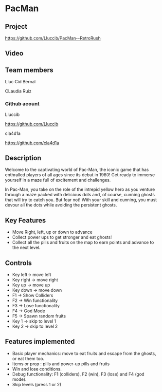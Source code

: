 # PacMan
## Project
https://github.com/Lluccib/PacMan--RetroRush

## Video

## Team members
Lluc Cid Bernal

CLaudia Ruiz

### Github acount

Lluccib

https://github.com/Lluccib

cla4d1a

https://github.com/cla4d1a

## Description

Welcome to the captivating world of Pac-Man, the iconic game that has enthralled players of all ages since its debut in 1980! Get ready to immerse yourself in a maze full of excitement and challenges.

In Pac-Man, you take on the role of the intrepid yellow hero as you venture through a maze packed with delicious dots and, of course, cunning ghosts that will try to catch you. But fear not! With your skill and cunning, you must devour all the dots while avoiding the persistent ghosts.

## Key Features

 - Move Right, left, up or down to advance
 - Collect power ups to get stronger and eat ghosts!
 - Collect all the pills and fruits on the map to earn points and advance to the next level.

## Controls

 - Key left-> move left
 - Key right  -> move right
 - Key up -> move up
 - Key down -> move down
 - F1 -> Show Colliders
 - F2 -> Win functionality
 - F3 -> Lose functionality
 - F4 -> God Mode
 - F5 -> Spawn random fruits
 - Key 1 -> skip to level 1
 - Key 2 -> skip to level 2

## Features implemented
 - Basic player mechanics: move to eat fruits and escape from the ghosts, or eat them too.
 - Items or prop : pills and power-up pills and fruits
 - Win and lose conditions.
 - Debug functionality: F1 (colliders), F2 (win), F3 (lose) and F4 (god mode).
 - Skip levels (press 1 or 2)
   
